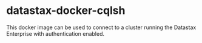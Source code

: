 # datastax-docker-cqlsh

This docker image can be used to connect to a cluster running the Datastax Enterprise with authentication enabled.  
